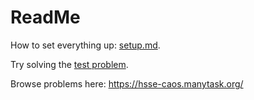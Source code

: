# ReadMe

How to set everything up: [setup.md](docs/setup.md).

Try solving the [test problem](multiplication).

Browse problems here: https://hsse-caos.manytask.org/

